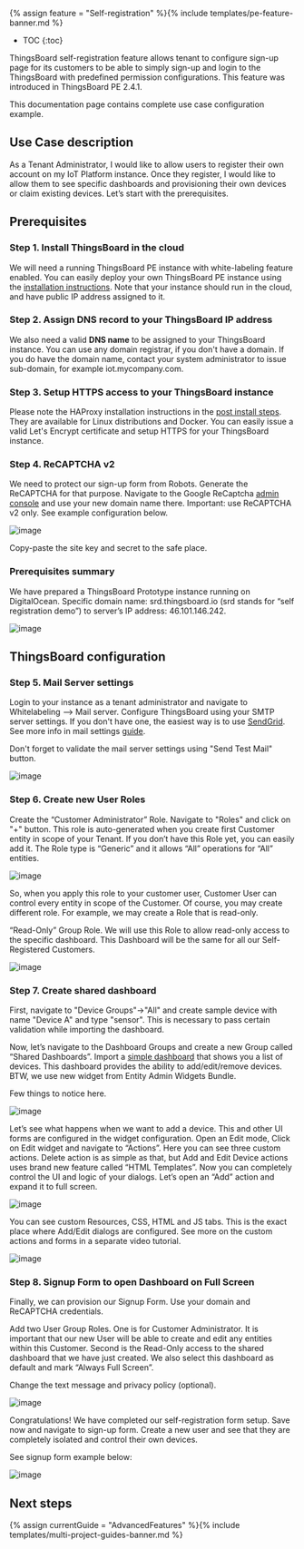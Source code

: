 {% assign feature = "Self-registration" %}{% include templates/pe-feature-banner.md %}

* TOC
{:toc}

ThingsBoard self-registration feature allows tenant to configure sign-up page for its customers to be able to simply sign-up and login to the ThingsBoard with predefined permission configurations.
This feature was introduced in ThingsBoard PE 2.4.1. 

This documentation page contains complete use case configuration example. 

## Use Case description

As a Tenant Administrator, I would like to allow users to register their own account on my IoT Platform instance. 
Once they register, I would like to allow them to see specific dashboards 
and provisioning their own devices or claim existing devices. 
Let’s start with the prerequisites.

## Prerequisites

### Step 1. Install ThingsBoard in the cloud 

We will need a running ThingsBoard PE instance with white-labeling feature enabled. 
You can easily deploy your own ThingsBoard PE instance using the [installation instructions](/docs/user-guide/install/pe/installation-options/). 
Note that your instance should run in the cloud, and have public IP address assigned to it.

### Step 2. Assign DNS record to your ThingsBoard IP address

We also need a valid **DNS name** to be assigned to your ThingsBoard instance.
You can use any domain registrar, if you don't have a domain.
If you do have the domain name, contact your system administrator to issue sub-domain, for example iot.mycompany.com. 

### Step 3. Setup HTTPS access to your ThingsBoard instance

Please note the HAProxy installation instructions in the [post install steps](/docs/user-guide/install/pe/ubuntu/#post-installation-steps). 
They are available for Linux distributions and Docker. You can easily issue a valid Let's Encrypt certificate and setup HTTPS for your ThingsBoard instance.

### Step 4. ReCAPTCHA v2

We need to protect our sign-up form from Robots. 
Generate the ReCAPTCHA for that purpose. Navigate to the Google ReCaptcha [admin console](https://www.google.com/recaptcha/intro/v3.html) and use your new domain name there.
Important: use ReCAPTCHA v2 only. See example configuration below.

![image](/images/user-guide/self-registration/reCAPTCHA.png)

Copy-paste the site key and secret to the safe place.

### Prerequisites summary

We have prepared a ThingsBoard Prototype instance running on DigitalOcean. 
Specific domain name: srd.thingsboard.io (srd stands for “self registration demo”) to server’s IP address: 46.101.146.242.

![image](/images/user-guide/self-registration/digitalocean.png)

## ThingsBoard configuration

### Step 5. Mail Server settings

Login to your instance as a tenant administrator and navigate to Whitelabeling —> Mail server.
Configure ThingsBoard using your SMTP server settings. If you don't have one, the easiest way is to use [SendGrid](https://sendgrid.com/).
See more info in mail settings [guide](/docs/{{docsPrefix}}user-guide/ui/mail-settings/).

Don't forget to validate the mail server settings using "Send Test Mail" button.

![image](/images/user-guide/self-registration/mailserver.png)

### Step 6. Create new User Roles

Create the “Customer Administrator” Role. Navigate to "Roles" and click on "+" button.
This role is auto-generated when you create first Customer entity in scope of your Tenant. 
If you don’t have this Role yet, you can easily add it. 
The Role type is “Generic” and it allows “All” operations for “All” entities.

![image](/images/user-guide/self-registration/customer-admin-role.png)

So, when you apply this role to your customer user, Customer User can control every entity in scope of the Customer. 
Of course, you may create different role. For example, we may create a Role that is read-only.

“Read-Only” Group Role. We will use this Role to allow read-only access to the specific dashboard. 
This Dashboard will be the same for all our Self-Registered Customers.

![image](/images/user-guide/self-registration/read-only-role.png)

### Step 7. Create shared dashboard

First, navigate to "Device Groups"->"All" and create sample device with name "Device A" and type "sensor". 
This is necessary to pass certain validation while importing the dashboard. 

Now, let’s navigate to the Dashboard Groups and create a new Group called “Shared Dashboards”.
Import a [simple dashboard](/docs/user-guide/resources/my_smart_devices_dashboard.json) that shows you a list of devices. 
This dashboard provides the ability to add/edit/remove devices. 
BTW, we use new widget from Entity Admin Widgets Bundle.

Few things to notice here. 

![image](/images/user-guide/self-registration/dashboard.gif)

Let’s see what happens when we want to add a device. 
This and other UI forms are configured in the widget configuration. 
Open an Edit mode, Click on Edit widget and navigate to “Actions”.
Here you can see three custom actions. 
Delete action is as simple as that, but Add and Edit Device actions uses brand new feature called “HTML Templates”. 
Now you can completely control the UI and logic of your dialogs. 
Let’s open an “Add” action and expand it to full screen.

![image](/images/user-guide/self-registration/dashboard-config.png)
 
You can see custom Resources, CSS, HTML and JS tabs. 
This is the exact place where Add/Edit dialogs are configured.
See more on the custom actions and forms in a separate video tutorial.

![image](/images/user-guide/self-registration/action-config.png)

### Step 8. Signup Form to open Dashboard on Full Screen 

Finally, we can provision our Signup Form. 
Use your domain and ReCAPTCHA credentials.  

Add two User Group Roles. 
One is for Customer Administrator. It is important that our new User will be able to create and edit any entities within this Customer.
Second is the Read-Only access to the shared dashboard that we have just created. We also select this dashboard as default and mark “Always Full Screen”.

Change the text message and privacy policy (optional).

![image](/images/user-guide/self-registration/signup-form-config.png)

Congratulations! We have completed our self-registration form setup. Save now and navigate to sign-up form. 
Create a new user and see that they are completely isolated and control their own devices.

See signup form example below:

![image](/images/user-guide/self-registration/signup-form.png)


## Next steps

{% assign currentGuide = "AdvancedFeatures" %}{% include templates/multi-project-guides-banner.md %}
